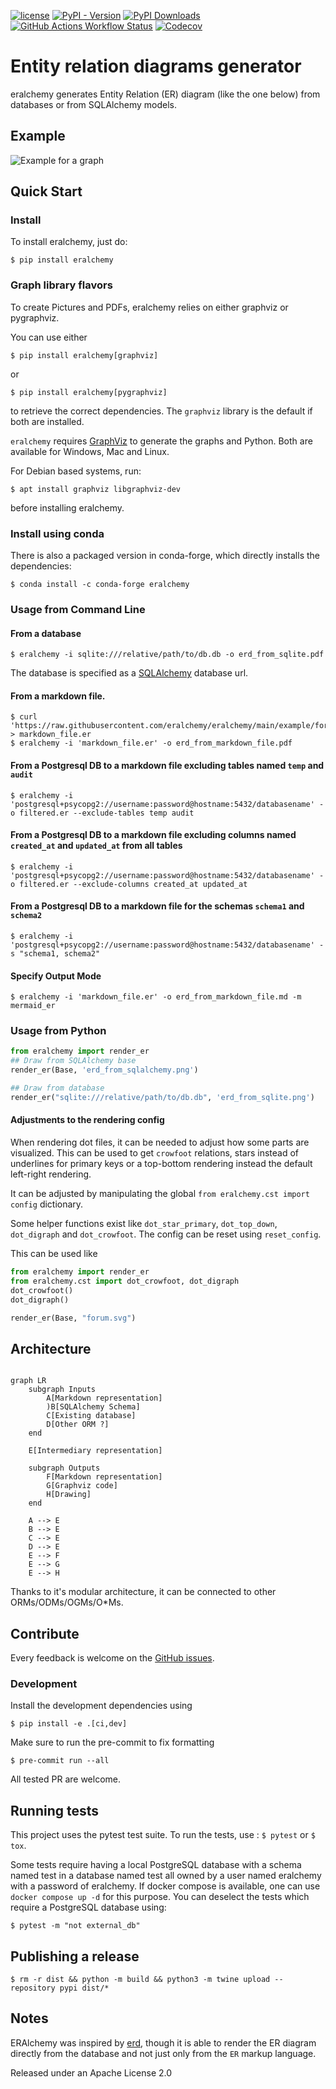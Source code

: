 [![license](https://img.shields.io/badge/License-Apache%202.0-yellow?logo=opensourceinitiative&logoColor=white)](LICENSE)
[![PyPI - Version](https://img.shields.io/pypi/v/eralchemy?logo=pypi&logoColor=white)](https://pypi.org/project/ERAlchemy/)
[![PyPI Downloads](https://img.shields.io/pypi/dm/eralchemy?logo=pypi&logoColor=white)](https://pypi.org/project/eralchemy/)
[![GitHub Actions Workflow Status](https://img.shields.io/github/actions/workflow/status/eralchemy/eralchemy/unit.yaml?logo=github&logoColor=white)](https://github.com/eralchemy/eralchemy/actions/workflows/unit.yaml)
[![Codecov](https://img.shields.io/codecov/c/github/eralchemy/eralchemy?logo=codecov&logoColor=white&token=gSfKRZVvAh)](https://app.codecov.io/gh/eralchemy/eralchemy/tree/main)

# Entity relation diagrams generator

eralchemy generates Entity Relation (ER) diagram (like the one below) from databases or from SQLAlchemy models.

## Example

![Example for a graph](https://raw.githubusercontent.com/eralchemy/eralchemy/main/docs/_static/forum.svg "Example for a simple Forum")

## Quick Start

### Install

To install eralchemy, just do:

    $ pip install eralchemy

### Graph library flavors

To create Pictures and PDFs, eralchemy relies on either graphviz or pygraphviz.

You can use either

    $ pip install eralchemy[graphviz]

or

    $ pip install eralchemy[pygraphviz]

to retrieve the correct dependencies.
The `graphviz` library is the default if both are installed.

`eralchemy` requires [GraphViz](http://www.graphviz.org/download) to generate the graphs and Python. Both are available for Windows, Mac and Linux.

For Debian based systems, run:

    $ apt install graphviz libgraphviz-dev

before installing eralchemy.

### Install using conda

There is also a packaged version in conda-forge, which directly installs the dependencies:

    $ conda install -c conda-forge eralchemy

### Usage from Command Line

#### From a database

    $ eralchemy -i sqlite:///relative/path/to/db.db -o erd_from_sqlite.pdf

The database is specified as a [SQLAlchemy](https://docs.sqlalchemy.org/en/20/core/engines.html#database-urls)
database url.

#### From a markdown file.

    $ curl 'https://raw.githubusercontent.com/eralchemy/eralchemy/main/example/forum.er' > markdown_file.er
    $ eralchemy -i 'markdown_file.er' -o erd_from_markdown_file.pdf

#### From a Postgresql DB to a markdown file excluding tables named `temp` and `audit`

    $ eralchemy -i 'postgresql+psycopg2://username:password@hostname:5432/databasename' -o filtered.er --exclude-tables temp audit

#### From a Postgresql DB to a markdown file excluding columns named `created_at` and `updated_at` from all tables

    $ eralchemy -i 'postgresql+psycopg2://username:password@hostname:5432/databasename' -o filtered.er --exclude-columns created_at updated_at

#### From a Postgresql DB to a markdown file for the schemas `schema1` and `schema2`

    $ eralchemy -i 'postgresql+psycopg2://username:password@hostname:5432/databasename' -s "schema1, schema2"

#### Specify Output Mode

    $ eralchemy -i 'markdown_file.er' -o erd_from_markdown_file.md -m mermaid_er

### Usage from Python

```python
from eralchemy import render_er
## Draw from SQLAlchemy base
render_er(Base, 'erd_from_sqlalchemy.png')

## Draw from database
render_er("sqlite:///relative/path/to/db.db", 'erd_from_sqlite.png')
```

#### Adjustments to the rendering config

When rendering dot files, it can be needed to adjust how some parts are visualized.
This can be used to get `crowfoot` relations, stars instead of underlines for primary keys or a top-bottom rendering instead the default left-right rendering.

It can be adjusted by manipulating the global `from eralchemy.cst import config` dictionary.

Some helper functions exist like `dot_star_primary`, `dot_top_down`, `dot_digraph` and `dot_crowfoot`.
The config can be reset using `reset_config`.

This can be used like

```python
from eralchemy import render_er
from eralchemy.cst import dot_crowfoot, dot_digraph
dot_crowfoot()
dot_digraph()

render_er(Base, "forum.svg")
```

## Architecture

```mermaid

graph LR
    subgraph Inputs
        A[Markdown representation]
        )B[SQLAlchemy Schema]
        C[Existing database]
        D[Other ORM ?]
    end

    E[Intermediary representation]

    subgraph Outputs
        F[Markdown representation]
        G[Graphviz code]
        H[Drawing]
    end

    A --> E
    B --> E
    C --> E
    D --> E
    E --> F
    E --> G
    E --> H

```

Thanks to it's modular architecture, it can be connected to other ORMs/ODMs/OGMs/O\*Ms.

## Contribute

Every feedback is welcome on the [GitHub issues](https://github.com/eralchemy/eralchemy/issues).

### Development

Install the development dependencies using

    $ pip install -e .[ci,dev]

Make sure to run the pre-commit to fix formatting

    $ pre-commit run --all

All tested PR are welcome.

## Running tests

This project uses the pytest test suite.
To run the tests, use : `$ pytest` or `$ tox`.

Some tests require having a local PostgreSQL database with a schema named test in a database
named test all owned by a user named eralchemy with a password of eralchemy.
If docker compose is available, one can use `docker compose up -d` for this purpose.
You can deselect the tests which require a PostgreSQL database using:

    $ pytest -m "not external_db"

## Publishing a release

    $ rm -r dist && python -m build && python3 -m twine upload --repository pypi dist/*

## Notes

ERAlchemy was inspired by [erd](https://github.com/BurntSushi/erd), though it is able to render the ER diagram directly
from the database and not just only from the `ER` markup language.

Released under an Apache License 2.0
